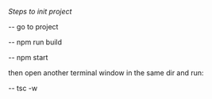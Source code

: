 *Steps to init project*

-- go to project

-- npm run build

-- npm start

then open another terminal window in the same dir and run:

-- tsc -w